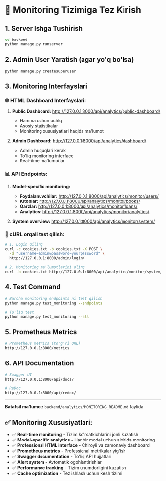 # 🚀 Monitoring Tizimiga Tez Kirish

## 1. Server Ishga Tushirish

```bash
cd backend
python manage.py runserver
```

## 2. Admin User Yaratish (agar yo'q bo'lsa)

```bash
python manage.py createsuperuser
```

## 3. Monitoring Interfayslari

### 🌐 HTML Dashboard Interfayslari:

1. **Public Dashboard:** http://127.0.0.1:8000/api/analytics/public-dashboard/
   - Hamma uchun ochiq
   - Asosiy statistikalar
   - Monitoring xususiyatlari haqida ma'lumot

2. **Admin Dashboard:** http://127.0.0.1:8000/api/analytics/dashboard/
   - Admin huquqlari kerak
   - To'liq monitoring interface
   - Real-time ma'lumotlar

### 📊 API Endpoints:

1. **Model-specific monitoring:**
   - **Foydalanuvchilar:** http://127.0.0.1:8000/api/analytics/monitor/users/
   - **Kitoblar:** http://127.0.0.1:8000/api/analytics/monitor/books/
   - **Qarzlar:** http://127.0.0.1:8000/api/analytics/monitor/loans/
   - **Analytics:** http://127.0.0.1:8000/api/analytics/monitor/analytics/

2. **System overview:** http://127.0.0.1:8000/api/analytics/monitor/system/

### 🔧 cURL orqali test qilish:

```bash
# 1. Login qiling
curl -c cookies.txt -b cookies.txt -X POST \
  -d "username=admin&password=yourpassword" \
  http://127.0.0.1:8000/admin/login/

# 2. Monitoring ma'lumotlarini oling
curl -b cookies.txt http://127.0.0.1:8000/api/analytics/monitor/system/
```

## 4. Test Command

```bash
# Barcha monitoring endpoints ni test qilish
python manage.py test_monitoring --endpoints

# To'liq test
python manage.py test_monitoring --all
```

## 5. Prometheus Metrics

```bash
# Prometheus metrics (to'g'ri URL)
http://127.0.0.1:8000/metrics
```

## 6. API Documentation

```bash
# Swagger UI
http://127.0.0.1:8000/api/docs/

# ReDoc
http://127.0.0.1:8000/api/redoc/
```

---

**Batafsil ma'lumot:** `backend/analytics/MONITORING_README.md` faylida

## ✅ Monitoring Xususiyatlari:

- ✅ **Real-time monitoring** - Tizim ko'rsatkichlarini jonli kuzatish
- ✅ **Model-specific analytics** - Har bir model uchun alohida monitoring
- ✅ **Professional HTML interface** - Chiroyli va zamonaviy dashboard
- ✅ **Prometheus metrics** - Professional metrikalar yig'ish
- ✅ **Swagger documentation** - To'liq API hujjatlari
- ✅ **Alert system** - Avtomatik ogohlantirishlar
- ✅ **Performance tracking** - Tizim unumdorligini kuzatish
- ✅ **Cache optimization** - Tez ishlash uchun kesh tizimi 